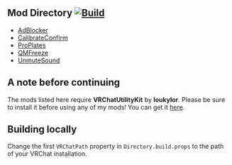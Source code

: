 ## Mod Directory [![Build](https://github.com/tetra-fox/VRCMods/actions/workflows/build.yml/badge.svg?branch=master)](https://github.com/tetra-fox/VRCMods/actions/workflows/build.yml)
- [AdBlocker](../../tree/master/AdBlocker)
- [CalibrateConfirm](../../tree/master/CalibrateConfirm)
- [ProPlates](../../tree/master/ProPlates)
- [QMFreeze](../../tree/master/QMFreeze)
- [UnmuteSound](../../tree/master/UnmuteSound)
<!-- - [VXP])(../../tree/master/VXP) SOON™ -->
  
## A note before continuing
The mods listed here require **VRChatUtilityKit** by **loukylor**. Please be sure to install it before using any of my mods! You can get it [here](https://github.com/loukylor/VRC-Mods/releases).

## Building locally
Change the first `VRChatPath` property in `Directory.build.props` to the path of your VRChat installation.